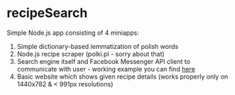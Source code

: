 # recipeSearch
Simple Node.js app consisting of 4 miniapps:
1. Simple dictionary-based lemmatization of polish words
2. Node.js recipe scraper (polki.pl - sorry about that)
3. Search engine itself and Facebook Messenger API client to communicate with user - working example you can find [here](https://www.facebook.com/Szybkie-przepisy-317977181931573/?fref=ts)
4. Basic website which shows given recipe details (works properly only on 1440x782 & < 991px resolutions) 

